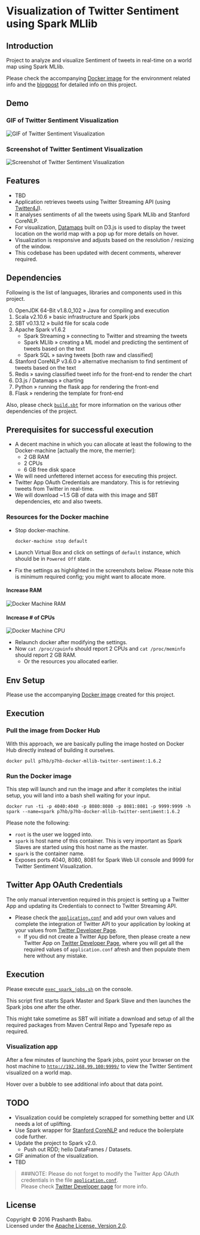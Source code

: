 # Visualization of Twitter Sentiment using Spark MLlib 

## Introduction
Project to analyze and visualize Sentiment of tweets in real-time on a world map using Spark MLlib.

Please check the accompanying [Docker image](https://hub.docker.com/r/p7hb/p7hb-docker-mllib-twitter-sentiment) for the environment related info and the [blogpost](http://P7h.org) for detailed info on this project.


## Demo
### GIF of Twitter Sentiment Visualization
![GIF of Twitter Sentiment Visualization](Twitter_Sentiment_Visualization.gif)

### Screenshot of Twitter Sentiment Visualization
![Screenshot of Twitter Sentiment Visualization](Twitter_Sentiment_Visualization.png)


## Features
* TBD
* Application retrieves tweets using Twitter Streaming API (using [Twitter4J](http://twitter4j.org)).<br>
* It analyses sentiments of all the tweets using Spark MLlib and Stanford CoreNLP.
* For visualization, [Datamaps](https://datamaps.github.io/) built on D3.js is used to display the tweet location on the world map with a pop up for more details on hover.
* Visualization is responsive and adjusts based on the resolution / resizing of the window.
* This codebase has been updated with decent comments, wherever required.


## Dependencies

Following is the list of languages, libraries and components used in this project.

0. OpenJDK 64-Bit v1.8.0_102 » Java for compiling and execution
1. Scala v2.10.6 » basic infrastructure and Spark jobs
2. SBT v0.13.12 » build file for scala code
3. Apache Spark v1.6.2
	* Spark Streaming » connecting to Twitter and streaming the tweets
	* Spark MLlib » creating a ML model and predicting the sentiment of tweets based on the text
	* Spark SQL » saving tweets [both raw and classified]
4. Stanford CoreNLP v3.6.0 » alternative mechanism to find sentiment of tweets based on the text
5. Redis » saving classified tweet info for the front-end to render the chart
6. D3.js / Datamaps » charting
7. Python » running the flask app for rendering the front-end
8. Flask » rendering the template for front-end

Also, please check [`build.sbt`](build.sbt) for more information on the various other dependencies of the project.<br>


## Prerequisites for successful execution

* A decent machine in which you can allocate at least the following to the Docker-machine [actually the more, the merrier]:
	* 2 GB RAM
	* 2 CPUs
	* 6 GB free disk space
* We will need unfettered internet access for executing this project.
* Twitter App OAuth Credentials are mandatory. This is for retrieving tweets from Twitter in real-time.
* We will download ~1.5 GB of data with this image and SBT dependencies, etc and also tweets.

### Resources for the Docker machine
* Stop docker-machine.

	`docker-machine stop default`

* Launch Virtual Box and click on settings of `default` instance, which should be in `Powered Off` state.
* Fix the settings as highlighted in the screenshots below. Please note this is minimum required config; you might want to allocate more.

#### Increase RAM
![Docker Machine RAM](Docker_Machine__RAM.png)

#### Increase # of CPUs
![Docker Machine CPU](Docker_Machine__CPU.png)

* Relaunch docker after modifying the settings.
* Now `cat /proc/cpuinfo` should report 2 CPUs and `cat /proc/meminfo` should report 2 GB RAM.
	* Or the resources you allocated earlier.


## Env Setup
Please use the accompanying [Docker image](https://github.com/P7h/p7hb-docker-mllib-twitter-sentiment) created for this project.

## Execution
### Pull the image from Docker Hub
With this approach, we are basically pulling the image hosted on Docker Hub directly instead of building it ourselves.

    docker pull p7hb/p7hb-docker-mllib-twitter-sentiment:1.6.2


### Run the Docker image
This step will launch and run the image and after it completes the initial setup, you will land into a bash shell waiting for your input.

    docker run -ti -p 4040:4040 -p 8080:8080 -p 8081:8081 -p 9999:9999 -h spark --name=spark p7hb/p7hb-docker-mllib-twitter-sentiment:1.6.2

Please note the following:

 * `root` is the user we logged into.
 * `spark` is host name of this container. This is very important as Spark Slaves are started using this host name as the master.
 * `spark` is the container name.
 * Exposes ports 4040, 8080, 8081 for Spark Web UI console and 9999 for Twitter Sentiment Visualization.


## Twitter App OAuth Credentials
The only manual intervention required in this project is setting up a Twitter App and updating its Credentials to connect to Twitter Streaming API.

* Please check the [`application.conf`](src/main/resources/application.conf#L7-10) and add your own values and complete the integration of Twitter API to your application by looking at your values from [Twitter Developer Page](https://dev.twitter.com/apps).
	* If you did not create a Twitter App before, then please create a new Twitter App on [Twitter Developer Page](https://dev.twitter.com/apps), where you will get all the required values of `application.conf` afresh and then populate them here without any mistake.<br>


## Execution
Please execute [`exec_spark_jobs.sh`](exec_spark_jobs) on the console.

This script first starts Spark Master and Spark Slave and then launches the Spark jobs one after the other.

This might take sometime as SBT will initiate a download and setup of all the required packages from Maven Central Repo and Typesafe repo as required.


### Visualization app
After a few minutes of launching the Spark jobs, point your browser on the host machine to [`http://192.168.99.100:9999/`](http://192.168.99.100:9999/) to view the Twitter Sentiment visualized on a world map.

Hover over a bubble to see additional info about that data point.


## TODO
* Visualization could be completely scrapped for something better and UX needs a lot of uplifting.
* Use Spark wrapper for [Stanford CoreNLP](https://spark-packages.org/package/databricks/spark-corenlp) and reduce the boilerplate code further.
* Update the project to Spark v2.0.
	* Push out RDD; hello DataFrames / Datasets.
* GIF animation of the visualization.
* TBD


> ###NOTE:
Please do not forget to modify the Twitter App OAuth credentials in the file [`application.conf`](src/main/resources/application.conf#L7-10).<br>
Please check [Twitter Developer page](https://dev.twitter.com/apps) for more info. 


## License
Copyright &copy; 2016 Prashanth Babu.<br>
Licensed under the [Apache License, Version 2.0](LICENSE).
